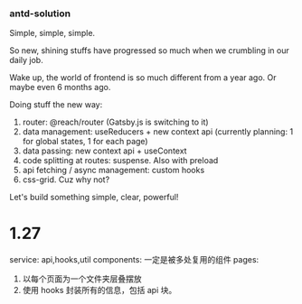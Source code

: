 ### antd-solution

Simple, simple, simple.

So new, shining stuffs have progressed so much when we crumbling in our daily job.

Wake up, the world of frontend is so much different from a year ago. Or maybe even 6 months ago.

Doing stuff the new way:

1. router: @reach/router (Gatsby.js is switching to it)
2. data management: useReducers + new context api (currently planning: 1 for global states, 1 for each page)
3. data passing: new context api + useContext
4. code splitting at routes: suspense. Also with preload
5. api fetching / async management: custom hooks
6. css-grid. Cuz why not?

Let's build something simple, clear, powerful!

# 1.27

service: api,hooks,util
components: 一定是被多处复用的组件
pages:

1. 以每个页面为一个文件夹层叠摆放
2. 使用 hooks 封装所有的信息，包括 api 块。

